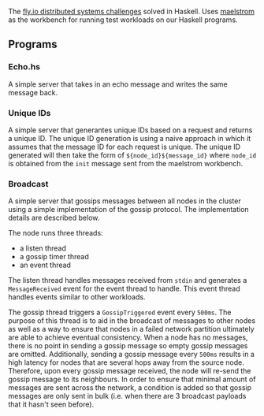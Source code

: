 The [fly.io distributed systems challenges](https://fly.io/dist-sys/) solved in Haskell.
Uses [maelstrom](https://github.com/jepsen-io/maelstrom/tree/main) as the workbench for running test workloads on our Haskell programs.

## Programs
### Echo.hs
A simple server that takes in an echo message and writes the same message back.

### Unique IDs
A simple server that generantes unique IDs based on a request and returns a unique ID.
The unique ID generation is using a naive approach in which it assumes that the message ID for each request is unique.
The unique ID generated will then take the form of `${node_id}${message_id}` where `node_id` is obtained from the `init` message sent from the maelstrom workbench.

### Broadcast
A simple server that gossips messages between all nodes in the cluster using a simple implementation of the gossip protocol.
The implementation details are described below.

The node runs three threads:
  - a listen thread
  - a gossip timer thread
  - an event thread

The listen thread handles messages received from `stdin` and generates a `MessageReceived` event for the event thread to handle.
This event thread handles events similar to other workloads.

The gossip thread triggers a `GossipTriggered` event every `500ms`.
The purpose of this thread is to aid in the broadcast of messages to other nodes as well as a way to ensure that nodes in a failed network partition ultimately are able to achieve eventual consistency.
When a node has no messages, there is no point in sending a gossip message so empty gossip messages are omitted.
Additionally, sending a gossip message every `500ms` results in a high latency for nodes that are several hops away from the source node.
Therefore, upon every gossip message received, the node will re-send the gossip message to its neighbours.
In order to ensure that minimal amount of messages are sent across the network, a condition is added so that gossip messages are only sent in bulk (i.e. when there are 3 broadcast payloads that it hasn't seen before).

